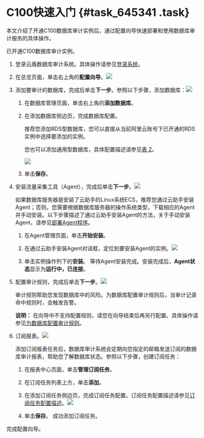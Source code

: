 # C100快速入门 {#task_645341 .task}

本文介绍了开通C100数据库审计实例后，通过配置向导快速部署和使用数据库审计服务的具体操作。

已开通C100数据库审计实例。

1.  登录云盾数据库审计系统。具体操作请参见[登录系统](../../../../cn.zh-CN/用户指南（C100）/登录系统.md#)。
2.  在总览页面，单击右上角的**配置向导**。![](http://static-aliyun-doc.oss-cn-hangzhou.aliyuncs.com/assets/img/519139/156257851049303_zh-CN.png)


3.  添加要审计的数据库，完成后单击**下一步**。参照以下步骤，添加数据库：![](http://static-aliyun-doc.oss-cn-hangzhou.aliyuncs.com/assets/img/519139/156257851049304_zh-CN.png)

 
    1.  在数据库管理页面，单击右上角的**添加数据库**。
    2.  在添加数据库侧边页，完成数据库配置。 

        推荐您添加RDS型数据库，您可以直接从当前阿里云账号下已开通的RDS实例中选择要添加的实例。

        您也可以添加通用型数据库，具体配置描述请参见[表 2](../../../../cn.zh-CN/用户指南（C100）/管理数据库.md#table_4xi_dvi_blt)。

        ![](http://static-aliyun-doc.oss-cn-hangzhou.aliyuncs.com/assets/img/519139/156257851049305_zh-CN.png)

    3.  单击**保存**。
4.  安装流量采集工具（Agent），完成后单击**下一步**。![](http://static-aliyun-doc.oss-cn-hangzhou.aliyuncs.com/assets/img/519139/156257851149306_zh-CN.png)

 

    如果数据库服务器是安装了云助手的Linux系统ECS，推荐您通过云助手安装Agent；否则，您需要根据数据库服务器的操作系统类型，下载相应的Agent并手动安装。以下步骤描述了通过云助手安装Agent的方法，关于手动安装Agent，请参见[部署Agent程序](../../../../cn.zh-CN/用户指南（C100）/部署Agent程序.md#)。

    1.  在Agent管理页面，单击**开始安装**。
    2.  在通过云助手安装Agent对话框，定位到要安装Agent的实例。![](http://static-aliyun-doc.oss-cn-hangzhou.aliyuncs.com/assets/img/519139/156257851149307_zh-CN.png)


    3.  单击实例操作列下的**安装**。 等待Agent安装完成。安装完成后，**Agent状态**显示为**运行中，已连接**。
5.  配置审计规则，完成后单击**下一步**。![](http://static-aliyun-doc.oss-cn-hangzhou.aliyuncs.com/assets/img/519139/156257851149308_zh-CN.png)

 

    审计规则帮助您发现数据库中的风险。为数据库配置审计规则后，当审计记录命中规则时，会触发告警。

    **说明：** 在向导中不支持配置规则，请您在向导结束后再另行配置。具体操作请参见[为数据库配置审计规则](../../../../cn.zh-CN/用户指南（C100）/规则配置/为数据库配置审计规则.md#)。

6.  订阅报表。![](http://static-aliyun-doc.oss-cn-hangzhou.aliyuncs.com/assets/img/519139/156257851149309_zh-CN.png)

 

    添加订阅报表任务后，数据库审计系统会定期向您指定的邮箱发送订阅的数据库审计报表，帮助您了解数据库状态。参照以下步骤，创建订阅任务：

    1.  在报表中心页面，单击**管理订阅任务**。
    2.  在订阅任务列表上方，单击**添加**。
    3.  在添加订阅任务侧边页，完成订阅任务配置。订阅任务配置描述请参见[订阅任务配置描述](../../../../cn.zh-CN/用户指南（C100）/报表中心.md#table_wgr_9yd_k21)。![](http://static-aliyun-doc.oss-cn-hangzhou.aliyuncs.com/assets/img/519139/156257851149310_zh-CN.png)


    4.  单击**保存**。 成功添加订阅任务。

完成配置向导。


